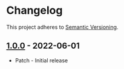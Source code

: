 # Changelog

This project adheres to [Semantic Versioning](https://semver.org/spec/v2.0.0.html).

## [1.0.0](https://www.npmjs.com/package/@woocommerce/create-woo-extension/v/1.0.0) - 2022-06-01

-   Patch - Initial release
